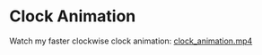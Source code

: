 # Clock Animation
Watch my faster clockwise clock animation: [clock_animation.mp4](https://github.com/adams-charleen/clock-animation/raw/main/clock_animation.mp4)
